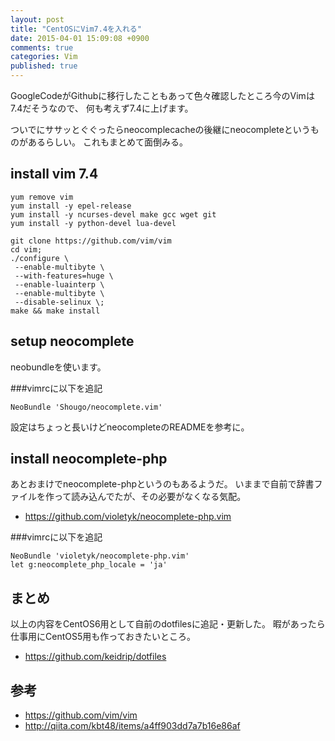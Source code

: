 ```yaml
---
layout: post
title: "CentOSにVim7.4を入れる"
date: 2015-04-01 15:09:08 +0900
comments: true
categories: Vim
published: true
---
```


GoogleCodeがGithubに移行したこともあって色々確認したところ今のVimは7.4だそうなので、
何も考えず7.4に上げます。

ついでにササッとぐぐったらneocomplecacheの後継にneocompleteというものがあるらしい。
これもまとめて面倒みる。

## install vim 7.4

```
yum remove vim
yum install -y epel-release
yum install -y ncurses-devel make gcc wget git
yum install -y python-devel lua-devel

git clone https://github.com/vim/vim
cd vim;
./configure \
 --enable-multibyte \
 --with-features=huge \
 --enable-luainterp \
 --enable-multibyte \
 --disable-selinux \;
make && make install
```

## setup neocomplete

neobundleを使います。

###vimrcに以下を追記

```
NeoBundle 'Shougo/neocomplete.vim'
```

設定はちょっと長いけどneocompleteのREADMEを参考に。

## install neocomplete-php

あとおまけでneocomplete-phpというのもあるようだ。
いままで自前で辞書ファイルを作って読み込んでたが、その必要がなくなる気配。

- <https://github.com/violetyk/neocomplete-php.vim>

###vimrcに以下を追記

```
NeoBundle 'violetyk/neocomplete-php.vim'
let g:neocomplete_php_locale = 'ja'
```

## まとめ

以上の内容をCentOS6用として自前のdotfilesに追記・更新した。
暇があったら仕事用にCentOS5用も作っておきたいところ。

- <https://github.com/keidrip/dotfiles>

## 参考

- <https://github.com/vim/vim>
- <http://qiita.com/kbt48/items/a4ff903dd7a7b16e86af>
